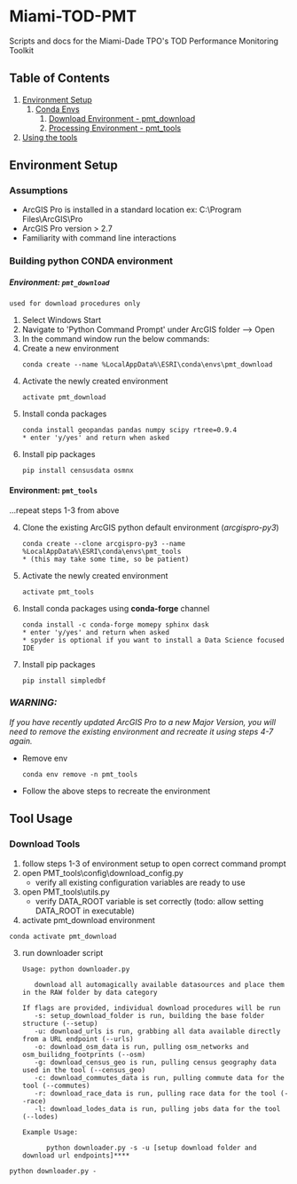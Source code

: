 # Miami-TOD-PMT
Scripts and docs for the Miami-Dade TPO's TOD Performance Monitoring Toolkit
## Table of Contents
1. [Environment Setup](#environment-setup)
   1. [Conda Envs](#building-python-conda-environment)
      1. [Download Environment - pmt_download](#env-pmt_download)
      2. [Processing Environment - pmt_tools](#env-pmt_tools)
3. [Using the tools](#tool-usage)

## Environment Setup
### Assumptions
- ArcGIS Pro is installed in a standard location
    ex: C:\Program Files\ArcGIS\Pro
- ArcGIS Pro version > 2.7
- Familiarity with command line interactions

### Building python CONDA environment

##### **Environment:** `pmt_download`
```used for download procedures only```
1. Select Windows Start
2. Navigate to 'Python Command Prompt' under ArcGIS folder --> Open
3. In the command window run the below commands:
4. Create a new environment
    ```
    conda create --name %LocalAppData%\ESRI\conda\envs\pmt_download
    ```
4) Activate the newly created environment
    ```
    activate pmt_download
    ```
5) Install conda packages
    ```
    conda install geopandas pandas numpy scipy rtree=0.9.4
    * enter 'y/yes' and return when asked
    ```
6) Install pip packages
    ```
    pip install censusdata osmnx
    ```

#### **Environment:** `pmt_tools`
...repeat steps 1-3 from above

4) Clone the existing ArcGIS python default environment (_arcgispro-py3_)
    ```
    conda create --clone arcgispro-py3 --name %LocalAppData%\ESRI\conda\envs\pmt_tools
    * (this may take some time, so be patient)
    ```
4) Activate the newly created environment
    ```
    activate pmt_tools
    ```
5) Install conda packages using **conda-forge** channel
    ```
    conda install -c conda-forge momepy sphinx dask
    * enter 'y/yes' and return when asked
    * spyder is optional if you want to install a Data Science focused IDE
    ```
6) Install pip packages
    ```
    pip install simpledbf
    ```

### _WARNING:_
_If you have recently updated ArcGIS Pro to a new Major Version, you will need to remove the existing environment and recreate it using
steps 4-7 again._
- Remove env
    ```
    conda env remove -n pmt_tools
    ```
- Follow the above steps to recreate the environment

## Tool Usage
### Download Tools
1) follow steps 1-3 of environment setup to open correct command prompt
2) open PMT_tools\config\download_config.py
   - verify all existing configuration variables are ready to use
3) open PMT_tools\utils.py   
   - verify DATA_ROOT variable is set correctly    (todo: allow setting DATA_ROOT in executable)
2) activate pmt_download environment
```
conda activate pmt_download
```
3) run downloader script 

   ```
   Usage: python downloader.py

      download all automagically available datasources and place them in the RAW folder by data category
   
   If flags are provided, individual download procedures will be run
      -s: setup_download_folder is run, building the base folder structure (--setup)
      -u: download_urls is run, grabbing all data available directly from a URL endpoint (--urls)
      -o: download_osm_data is run, pulling osm_networks and osm_builidng_footprints (--osm)
      -g: download_census_geo is run, pulling census geography data used in the tool (--census_geo)
      -c: download_commutes_data is run, pulling commute data for the tool (--commutes)
      -r: download_race_data is run, pulling race data for the tool (--race)
      -l: download_lodes_data is run, pulling jobs data for the tool (--lodes)
   
   Example Usage:
   
         python downloader.py -s -u [setup download folder and download url endpoints]****
   ```

```
python downloader.py -
```
